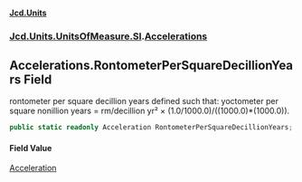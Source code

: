 #### [Jcd.Units](index.md 'index')

### [Jcd.Units.UnitsOfMeasure.SI](Jcd.Units.UnitsOfMeasure.SI.md 'Jcd.Units.UnitsOfMeasure.SI').[Accelerations](Accelerations.md 'Jcd.Units.UnitsOfMeasure.SI.Accelerations')

## Accelerations.RontometerPerSquareDecillionYears Field

rontometer per square decillion years defined such that: yoctometer per square nonillion years = rm/decillion yr² ×
(1.0/1000.0)/((1000.0)*(1000.0)).

```csharp
public static readonly Acceleration RontometerPerSquareDecillionYears;
```

#### Field Value

[Acceleration](Acceleration.md 'Jcd.Units.UnitTypes.Acceleration')